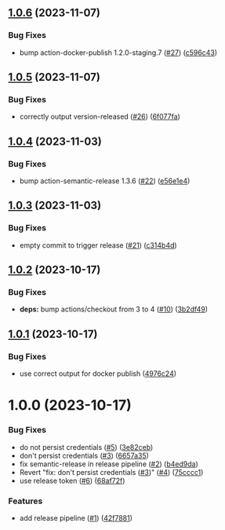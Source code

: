 ## [1.0.6](https://github.com/outoforbitdev/canary-dotnet-reactapp/compare/v1.0.5...v1.0.6) (2023-11-07)


### Bug Fixes

* bump action-docker-publish 1.2.0-staging.7 ([#27](https://github.com/outoforbitdev/canary-dotnet-reactapp/issues/27)) ([c596c43](https://github.com/outoforbitdev/canary-dotnet-reactapp/commit/c596c4391dcab1a595c934881a562880ee71e4de))

## [1.0.5](https://github.com/outoforbitdev/canary-dotnet-reactapp/compare/v1.0.4...v1.0.5) (2023-11-07)


### Bug Fixes

* correctly output version-released ([#26](https://github.com/outoforbitdev/canary-dotnet-reactapp/issues/26)) ([6f077fa](https://github.com/outoforbitdev/canary-dotnet-reactapp/commit/6f077fa0fb9b4c81dae679c7b4967af16cae078a))

## [1.0.4](https://github.com/outoforbitdev/canary-dotnet-reactapp/compare/v1.0.3...v1.0.4) (2023-11-03)


### Bug Fixes

* bump action-semantic-release 1.3.6 ([#22](https://github.com/outoforbitdev/canary-dotnet-reactapp/issues/22)) ([e56e1e4](https://github.com/outoforbitdev/canary-dotnet-reactapp/commit/e56e1e4114e9555b7d874fd5eaddc4e6f1201e5c))

## [1.0.3](https://github.com/outoforbitdev/canary-dotnet-reactapp/compare/v1.0.2...v1.0.3) (2023-11-03)


### Bug Fixes

* empty commit to trigger release ([#21](https://github.com/outoforbitdev/canary-dotnet-reactapp/issues/21)) ([c314b4d](https://github.com/outoforbitdev/canary-dotnet-reactapp/commit/c314b4dfd0b9cd3aa336d94049d265286c690974))

## [1.0.2](https://github.com/outoforbitdev/canary-dotnet-reactapp/compare/v1.0.1...v1.0.2) (2023-10-17)


### Bug Fixes

* **deps:** bump actions/checkout from 3 to 4 ([#10](https://github.com/outoforbitdev/canary-dotnet-reactapp/issues/10)) ([3b2df49](https://github.com/outoforbitdev/canary-dotnet-reactapp/commit/3b2df49c0c90f886676c5f1bb1ac7c235b4fc2d2))

## [1.0.1](https://github.com/outoforbitdev/canary-dotnet-reactapp/compare/v1.0.0...v1.0.1) (2023-10-17)


### Bug Fixes

* use correct output for docker publish ([4976c24](https://github.com/outoforbitdev/canary-dotnet-reactapp/commit/4976c24010564a5c545ee080c5ea20f1ae339740))

# 1.0.0 (2023-10-17)


### Bug Fixes

* do not persist credentials ([#5](https://github.com/outoforbitdev/canary-dotnet-reactapp/issues/5)) ([3e82ceb](https://github.com/outoforbitdev/canary-dotnet-reactapp/commit/3e82cebace1147daf9507060d1d11710cf1d635c))
* don't persist credentials ([#3](https://github.com/outoforbitdev/canary-dotnet-reactapp/issues/3)) ([6657a35](https://github.com/outoforbitdev/canary-dotnet-reactapp/commit/6657a35c72b198b8bcd118474d3002713b764cc7))
* fix semantic-release in release pipeline ([#2](https://github.com/outoforbitdev/canary-dotnet-reactapp/issues/2)) ([b4ed9da](https://github.com/outoforbitdev/canary-dotnet-reactapp/commit/b4ed9da2cea1c2ddb4e721f8e2230a03424689f1))
* Revert "fix: don't persist credentials ([#3](https://github.com/outoforbitdev/canary-dotnet-reactapp/issues/3))" ([#4](https://github.com/outoforbitdev/canary-dotnet-reactapp/issues/4)) ([75cccc1](https://github.com/outoforbitdev/canary-dotnet-reactapp/commit/75cccc1fe655ebd308277d210b28bd54ea781ef1))
* use release token ([#6](https://github.com/outoforbitdev/canary-dotnet-reactapp/issues/6)) ([68af72f](https://github.com/outoforbitdev/canary-dotnet-reactapp/commit/68af72fdc5fbffc039b090854983de62c89f6242))


### Features

* add release pipeline ([#1](https://github.com/outoforbitdev/canary-dotnet-reactapp/issues/1)) ([42f7881](https://github.com/outoforbitdev/canary-dotnet-reactapp/commit/42f78818c5c47135a219482d5e374284895875a6))
